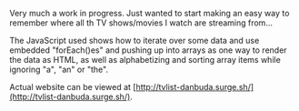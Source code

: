 Very much a work in progress. Just wanted to start making an easy way to remember where all th TV shows/movies I watch are streaming from...

The JavaScript used shows how to iterate over some data and use embedded "forEach()es" and pushing up into arrays as one way to render the data as HTML, as well as alphabetizing and sorting array items while ignoring "a", "an" or "the".

Actual website can be viewed at [http://tvlist-danbuda.surge.sh/](http://tvlist-danbuda.surge.sh/).
